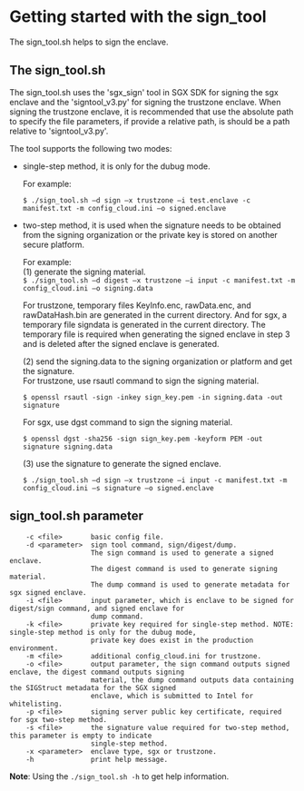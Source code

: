 # Getting started with the sign_tool

The sign_tool.sh helps to sign the enclave.

## The sign_tool.sh

The sign_tool.sh uses the 'sgx_sign' tool in SGX SDK for signing the sgx enclave and the 'signtool_v3.py' for signing the trustzone enclave. When signing the trustzone enclave, it is recommended that use the absolute path to specify the file parameters, if provide a relative path, is should be a path relative to 'signtool_v3.py'.

The tool supports the following two modes:


- single-step method, it is only for the dubug mode.  

    For example:    

    `$ ./sign_tool.sh –d sign –x trustzone –i test.enclave -c manifest.txt -m config_cloud.ini –o signed.enclave `


- two-step method, it is used when the signature needs to be obtained from the signing organization or the private key is stored on another secure platform.  

    For example:  
    (1) generate the signing material.  
    `$ ./sign_tool.sh –d digest –x trustzone –i input -c manifest.txt -m config_cloud.ini –o signing.data `

    For trustzone, temporary files KeyInfo.enc, rawData.enc, and rawDataHash.bin are generated in the current directory. And for sgx, a temporary file signdata is generated in the current directory. The temporary file is required when generating the signed enclave in step 3 and is deleted after the signed enclave is generated.  

    (2) send the signing.data to the signing organization or platform and get the signature.  
    For trustzone, use rsautl command to sign the signing material.
    
	`$ openssl rsautl -sign -inkey sign_key.pem -in signing.data -out signature `
	
	For sgx, use dgst command to sign the signing material.
    
	`$ openssl dgst -sha256 -sign sign_key.pem -keyform PEM -out signature signing.data `
    
	(3) use the signature to generate the signed enclave.  
    
	`$ ./sign_tool.sh –d sign –x trustzone –i input -c manifest.txt -m config_cloud.ini –s signature –o signed.enclave `

## sign_tool.sh parameter

```
    -c <file>       basic config file.
    -d <parameter>  sign tool command, sign/digest/dump.
                    The sign command is used to generate a signed enclave.
		            The digest command is used to generate signing material.
		            The dump command is used to generate metadata for sgx signed enclave.
	-i <file>       input parameter, which is enclave to be signed for digest/sign command, and signed enclave for
	                dump command.
	-k <file>       private key required for single-step method. NOTE: single-step method is only for the dubug mode,
	                private key does exist in the production environment.
	-m <file>       additional config_cloud.ini for trustzone.
	-o <file>       output parameter, the sign command outputs signed enclave, the digest command outputs signing
	                material, the dump command outputs data containing the SIGStruct metadata for the SGX signed
	                enclave, which is submitted to Intel for whitelisting.
	-p <file>       signing server public key certificate, required for sgx two-step method.
	-s <file>       the signature value required for two-step method, this parameter is empty to indicate
	                single-step method.
	-x <parameter>  enclave type, sgx or trustzone.
	-h              print help message.
```
**Note**: 
Using the `./sign_tool.sh -h` to get help information.
